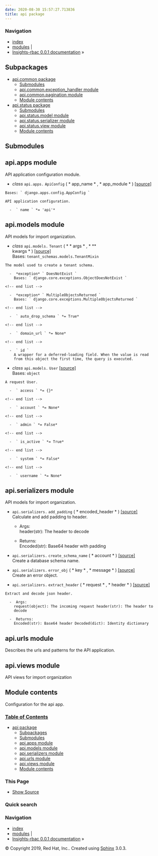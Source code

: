 ```yaml
---
date: 2020-08-30 15:57:27.713836
title: api package
---
```

### Navigation

  - [index](../../genindex/ "General Index")
  - [modules](../../py-modindex/ "Python Module Index") |
  - [Insights-rbac 0.0.1 documentation](../../index/) »


## Subpackages

  - [api.common package](../api.common/)
      - [Submodules](../api.common/#submodules)
      - [api.common.exception\_handler
        module](../api.common/#module-api.common.exception_handler)
      - [api.common.pagination
        module](../api.common/#module-api.common.pagination)
      - [Module contents](../api.common/#module-api.common)
  - [api.status package](../api.status/)
      - [Submodules](../api.status/#submodules)
      - [api.status.model
        module](../api.status/#module-api.status.model)
      - [api.status.serializer
        module](../api.status/#module-api.status.serializer)
      - [api.status.view module](../api.status/#module-api.status.view)
      - [Module contents](../api.status/#module-api.status)

## Submodules

## api.apps module

API application configuration module.

  -  *class* ` api.apps. ` ` ApiConfig `  (  * app\_name * , *
    app\_module *  )  [ \[source\] ](../../_modules/api/apps/#ApiConfig)
      
    Bases: ` django.apps.config.AppConfig `
    
    API application configuration.
    
      -  ` name ` *= 'api'* 

## api.models module

API models for import organization.

  -  *class* ` api.models. ` ` Tenant `  (  * \*   args * , * \*\*  
    kwargs *  )  [ \[source\] ](../../_modules/api/models/#Tenant)   
    Bases: ` tenant_schemas.models.TenantMixin `
    
    The model used to create a tenant schema.
    
      -  *exception* ` DoesNotExist `   
        Bases: ` django.core.exceptions.ObjectDoesNotExist `
    
    <!-- end list -->
    
      -  *exception* ` MultipleObjectsReturned `   
        Bases: ` django.core.exceptions.MultipleObjectsReturned `
    
    <!-- end list -->
    
      -  ` auto_drop_schema ` *= True* 
    
    <!-- end list -->
    
      -  ` domain_url ` *= None* 
    
    <!-- end list -->
    
      -  ` id `   
        A wrapper for a deferred-loading field. When the value is read
        from this object the first time, the query is executed.

<!-- end list -->

  -  *class* ` api.models. ` ` User ` [ \[source\]
    ](../../_modules/api/models/#User)   
    Bases: ` object `
    
    A request User.
    
      -  ` access ` *= {}* 
    
    <!-- end list -->
    
      -  ` account ` *= None* 
    
    <!-- end list -->
    
      -  ` admin ` *= False* 
    
    <!-- end list -->
    
      -  ` is_active ` *= True* 
    
    <!-- end list -->
    
      -  ` system ` *= False* 
    
    <!-- end list -->
    
      -  ` username ` *= None* 

## api.serializers module

API models for import organization.

  -  ` api.serializers. ` ` add_padding `  (  * encoded\_header *  )  [
    \[source\] ](../../_modules/api/serializers/#add_padding)   
    Calculate and add padding to header.
    
      -  Args:   
        header(str): The header to decode
    
      -  Returns:   
        Encoded(str): Base64 header with padding

<!-- end list -->

  -  ` api.serializers. ` ` create_schema_name `  (  * account *  )  [
    \[source\] ](../../_modules/api/serializers/#create_schema_name)   
    Create a database schema name.

<!-- end list -->

  -  ` api.serializers. ` ` error_obj `  (  * key * , * message *  )  [
    \[source\] ](../../_modules/api/serializers/#error_obj)   
    Create an error object.

<!-- end list -->

  -  ` api.serializers. ` ` extract_header `  (  * request * , * header
    *  )  [ \[source\] ](../../_modules/api/serializers/#extract_header)
      
    Extract and decode json header.
    
      -  Args:   
        request(object): The incoming request header(str): The header to
        decode
    
      -  Returns:   
        Encoded(str): Base64 header Decoded(dict): Identity dictionary

## api.urls module

Describes the urls and patterns for the API application.

## api.views module

API views for import organization

## Module contents

Configuration for the api app.

### [Table of Contents](../../index/)

  - [api package](#)
      - [Subpackages](#subpackages)
      - [Submodules](#submodules)
      - [api.apps module](#module-api.apps)
      - [api.models module](#module-api.models)
      - [api.serializers module](#module-api.serializers)
      - [api.urls module](#module-api.urls)
      - [api.views module](#module-api.views)
      - [Module contents](#module-api)

### This Page

  - [Show Source](../../_sources/rbac/api.rst.txt)

### Quick search

### Navigation

  - [index](../../genindex/ "General Index")
  - [modules](../../py-modindex/ "Python Module Index") |
  - [Insights-rbac 0.0.1 documentation](../../index/) »

© Copyright 2019, Red Hat, Inc.. Created using
[Sphinx](http://sphinx-doc.org/) 3.0.3.